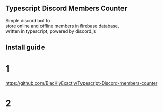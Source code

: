 ## Typescript Discord Members Counter
Simple discord bot to<br/>
store online and offline members in firebase database, <br/>
written in typescript, powered by discord.js<br/>

## Install guide

# 1
https://github.com/BlacKlyExactly/Typescript-Discord-members-counter

# 2
